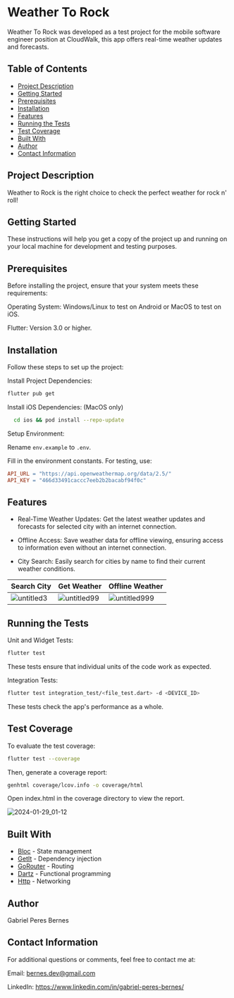 # Weather To Rock

Weather To Rock was developed as a test project for the mobile software engineer position at CloudWalk, this app offers real-time weather updates and forecasts.

## Table of Contents

- [Project Description](#project-description)
- [Getting Started](#getting-started)
- [Prerequisites](#prerequisites)
- [Installation](#installation)
- [Features](#features)
- [Running the Tests](#running-the-tests)
- [Test Coverage](#test-coverage)
- [Built With](#built-with)
- [Author](#author)
- [Contact Information](#contact-information)

## Project Description

Weather to Rock is the right choice to check the perfect weather for rock n' roll!

## Getting Started

These instructions will help you get a copy of the project up and running on your local machine for development and testing purposes.

## Prerequisites

Before installing the project, ensure that your system meets these requirements:

Operating System: Windows/Linux to test on Android or MacOS to test on iOS.

Flutter: Version 3.0 or higher.

## Installation

Follow these steps to set up the project:

Install Project Dependencies:

```bash
flutter pub get
```

Install iOS Dependencies: (MacOS only)

```bash
  cd ios && pod install --repo-update
```

Setup Environment:

Rename `env.example` to `.env`.

Fill in the environment constants. For testing, use:

```makefile
API_URL = "https://api.openweathermap.org/data/2.5/"
API_KEY = "466d33491caccc7eeb2b2bacabf94f0c"
```

## Features

- Real-Time Weather Updates: Get the latest weather updates and forecasts for selected city with an internet connection.

- Offline Access: Save weather data for offline viewing, ensuring access to information even without an internet connection.

- City Search: Easily search for cities by name to find their current weather conditions.

| Search City | Get Weather | Offline Weather |
| --- | --- | --- |
| ![untitled3](https://github.com/GabrielPeresBernes/weather-to-rock/assets/20260561/d1e83bd0-7333-495a-b4bf-991a6ed63c53) | ![untitled99](https://github.com/GabrielPeresBernes/weather-to-rock/assets/20260561/366f5173-9864-4ce0-925b-c0b25a590fa2) | ![untitled999](https://github.com/GabrielPeresBernes/weather-to-rock/assets/20260561/935a4a3a-868e-4b2d-ae5f-0a0fe40ace39) |

## Running the Tests

Unit and Widget Tests:

```bash
flutter test
```

These tests ensure that individual units of the code work as expected.

Integration Tests:

```bash
flutter test integration_test/<file_test.dart> -d <DEVICE_ID>
```

These tests check the app's performance as a whole.

## Test Coverage

To evaluate the test coverage:

```bash
flutter test --coverage
```

Then, generate a coverage report:

```bash
genhtml coverage/lcov.info -o coverage/html
```

Open index.html in the coverage directory to view the report.

![2024-01-29_01-12](https://github.com/GabrielPeresBernes/weather-to-rock/assets/20260561/cde853e9-32ef-48de-aa19-78ec1f1e9ba9)

## Built With

- [Bloc](https://pub.dev/packages/bloc) - State management
- [GetIt](https://pub.dev/packages/get_it) - Dependency injection
- [GoRouter](https://pub.dev/packages/go_router) - Routing
- [Dartz](https://pub.dev/packages/dartz) - Functional programming
- [Http](https://pub.dev/packages/http) - Networking

## Author

Gabriel Peres Bernes

## Contact Information

For additional questions or comments, feel free to contact me at:

Email: bernes.dev@gmail.com

LinkedIn: https://www.linkedin.com/in/gabriel-peres-bernes/
